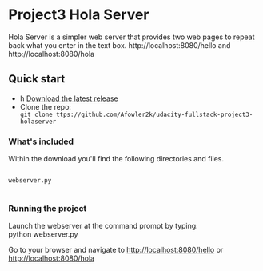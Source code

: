 <H1>Project3 Hola Server</H1>

Hola Server is a simpler web server that provides two web pages to repeat back what you enter in the text box.
http://localhost:8080/hello and http://localhost:8080/hola 

<H2>Quick start</H2>
<ul>
<li>h
<a href="ttps://github.com/Afowler2k/udacity-fullstack-project3-holaserver/archive/master.zip">Download the latest release</a>
</li>
<li>
Clone the repo: 
<code>
git clone ttps://github.com/Afowler2k/udacity-fullstack-project3-holaserver
</code>
</li>
</ul>

<h3>What's included</h3>

Within the download you'll find the following directories and files.
<pre>
<code>
webserver.py
</code>
</pre>

<h3>Running the project</h3>

Launch the webserver at the command prompt by typing:<br/>
python webserver.py<br/>

Go to your browser and navigate to <a href="http://localhost:8080/hello">http://localhost:8080/hello</a> or <a href="http://localhost:8080/hola">http://localhost:8080/hola</a>




